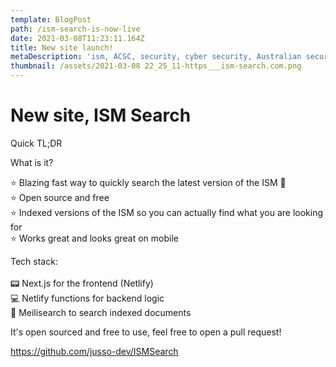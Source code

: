 ```yaml
---
template: BlogPost
path: /ism-search-is-now-live
date: 2021-03-08T11:23:11.164Z
title: New site launch!
metaDescription: 'ism, ACSC, security, cyber security, Australian security'
thumbnail: /assets/2021-03-08 22_25_11-https___ism-search.com.png
---
```

# New site, ISM Search

Quick TL;DR

What is it?

⭐ Blazing fast way to quickly search the latest version of the ISM 🚀\
⭐ Open source and free\
⭐ Indexed versions of the ISM so you can actually find what you are looking for\
⭐ Works great and looks great on mobile

Tech stack:\
\
📟 Next.js for the frontend (Netlify)\
💻 Netlify functions for backend logic\
📔 Meilisearch to search indexed documents

It's open sourced and free to use, feel free to open a pull request!

https://github.com/jusso-dev/ISMSearch

